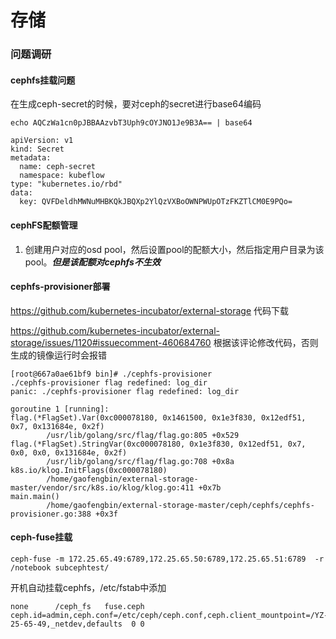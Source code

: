 # 存储

### 问题调研

#### cephfs挂载问题

在生成ceph-secret的时候，要对ceph的secret进行base64编码

```shell
echo AQCzWa1cn0pJBBAAzvbT3Uph9cOYJNO1Je9B3A== | base64

apiVersion: v1
kind: Secret
metadata:
  name: ceph-secret
  namespace: kubeflow
type: "kubernetes.io/rbd"
data:
  key: QVFDeldhMWNuMHBKQkJBQXp2YlQzVXBoOWNPWUpOTzFKZTlCM0E9PQo=
```



#### cephFS配额管理

1. 创建用户对应的osd pool，然后设置pool的配额大小，然后指定用户目录为该pool。***但是该配额对cephfs不生效***

#### cephfs-provisioner部署

<https://github.com/kubernetes-incubator/external-storage>    代码下载

https://github.com/kubernetes-incubator/external-storage/issues/1120#issuecomment-460684760  根据该评论修改代码，否则生成的镜像运行时会报错

```shell
[root@667a0ae61bf9 bin]# ./cephfs-provisioner 
./cephfs-provisioner flag redefined: log_dir
panic: ./cephfs-provisioner flag redefined: log_dir

goroutine 1 [running]:
flag.(*FlagSet).Var(0xc000078180, 0x1461500, 0x1e3f830, 0x12edf51, 0x7, 0x131684e, 0x2f)
        /usr/lib/golang/src/flag/flag.go:805 +0x529
flag.(*FlagSet).StringVar(0xc000078180, 0x1e3f830, 0x12edf51, 0x7, 0x0, 0x0, 0x131684e, 0x2f)
        /usr/lib/golang/src/flag/flag.go:708 +0x8a
k8s.io/klog.InitFlags(0xc000078180)
        /home/gaofengbin/external-storage-master/vendor/src/k8s.io/klog/klog.go:411 +0x7b
main.main()
        /home/gaofengbin/external-storage-master/ceph/cephfs/cephfs-provisioner.go:388 +0x3f
```

#### ceph-fuse挂载

```shell
ceph-fuse -m 172.25.65.49:6789,172.25.65.50:6789,172.25.65.51:6789  -r /notebook subcephtest/
```

开机自动挂载cephfs，/etc/fstab中添加

```shell
none      /ceph_fs   fuse.ceph   ceph.id=admin,ceph.conf=/etc/ceph/ceph.conf,ceph.client_mountpoint=/YZ-25-65-49,_netdev,defaults  0 0
```

